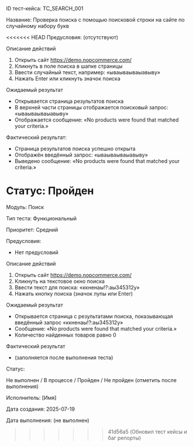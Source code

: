 ID тест-кейса: TC_SEARCH_001

Название: Проверка поиска с помощью поисковой строки на сайте по случайному набору букв

<<<<<<< HEAD
Предусловия: (отсутствуют)

Описание действий 

1. Открыть сайт https://demo.nopcommerce.com/
2. Кликнуть в поле поиска в шапке страницы
3. Ввести случайный текст, например: «ываываываыавыву»
4. Нажать Enter или кликнуть значок поиска

Ожидаемый результат

- Открывается страница результатов поиска
- В верхней части страницы отображается поисковый запрос: «ываываываыавыву»
- Отображается сообщение: «No products were found that matched your criteria.»

Фактический результат:

- Страница результатов поиска успешно открыта
- Отображён введённый запрос: «ываываываыавыву»
- Выведено сообщение: «No products were found that matched your criteria.»

Статус: Пройден
=======
Модуль: Поиск

Тип теста: Функциональный

Приоритет: Средний

Предусловия:
- Нет предусловий

Описание действий 
1.	Открыть сайт https://demo.nopcommerce.com/
2.	Кликнуть на текстовое окно поиска
3.	Ввести текст для поиска: «ккненаы!?:аы345312у»
4.	Нажать кнопку поиска (значок лупы или Enter)

Ожидаемый результат
- Открывается страница с результатами поиска, показывающая введённый запрос «ккненаы!?:аы345312у»
- Сообщение: «No products were found that matched your criteria.»
- Количество найденных товаров равно 0

Фактический результат
- (заполняется после выполнения теста)

Статус:

Не выполнен / В процессе / Пройден / Не пройден (отметить после выполнения)

Исполнитель: [Имя]

Дата создания: 2025-07-19

Дата выполнения: (не выполнен)
>>>>>>> 41d56a5 (Обновил тест кейсы и баг репорты)
